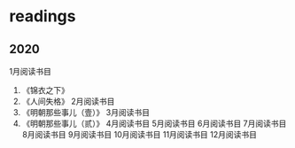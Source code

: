 # readings
## 2020
1月阅读书目
1. 《锦衣之下》
2. 《人间失格》
2月阅读书目
1. 《明朝那些事儿（壹）》
3月阅读书目
1. 《明朝那些事儿（贰）》
4月阅读书目
5月阅读书目
6月阅读书目
7月阅读书目
8月阅读书目
9月阅读书目
10月阅读书目
11月阅读书目
12月阅读书目
